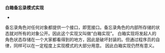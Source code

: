 **白箱备忘录模式实现**

- 

备忘录角色对任何对象都提供一个接口，即宽接口。备忘录角色的内部所存储的状态就对所有的对象公开。因此这个实现又叫做“白箱实现”。
白箱实现将发起人的角色状态存储在一个大家都看得到的地方，因此是破坏封装的。但通过程序员的自律，同样可以在一定程度上实现模式的大部分用意。
因此白箱实现仍然有意义。






















